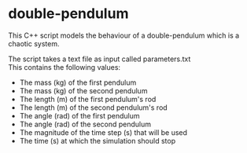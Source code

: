 # double-pendulum
This C++ script models the behaviour of a double-pendulum which is a chaotic system.  

The script takes a text file as input called parameters.txt  
This contains the following values:
* The mass (kg) of the first pendulum
* The mass (kg) of the second pendulum
* The length (m) of the first pendulum's rod
* The length (m) of the second pendulum's rod
* The angle (rad) of the first pendulum  
* The angle (rad) of the second pendulum
* The magnitude of the time step (s) that will be used
* The time (s) at which the simulation should stop